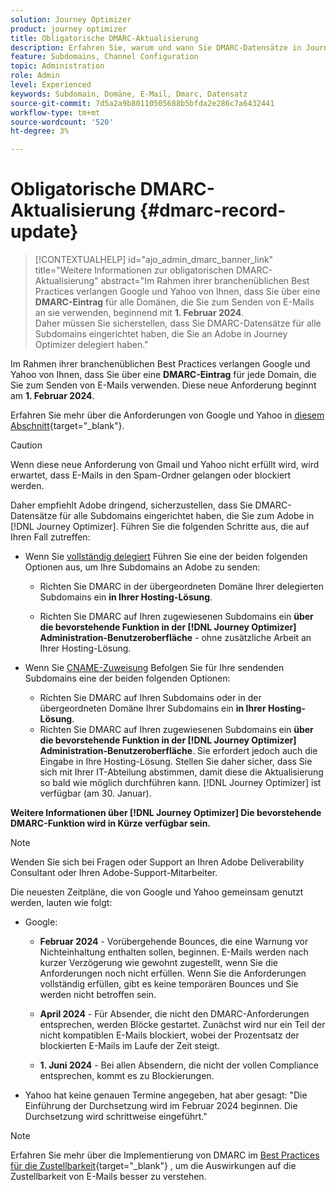 ```yaml
---
solution: Journey Optimizer
product: journey optimizer
title: Obligatorische DMARC-Aktualisierung
description: Erfahren Sie, warum und wann Sie DMARC-Datensätze in Journey Optimizer festlegen müssen
feature: Subdomains, Channel Configuration
topic: Administration
role: Admin
level: Experienced
keywords: Subdomain, Domäne, E-Mail, Dmarc, Datensatz
source-git-commit: 7d5a2a9b80110505688b5bfda2e286c7a6432441
workflow-type: tm+mt
source-wordcount: '520'
ht-degree: 3%

---
```


# Obligatorische DMARC-Aktualisierung {#dmarc-record-update}

>[!CONTEXTUALHELP]
>id="ajo_admin_dmarc_banner_link"
>title="Weitere Informationen zur obligatorischen DMARC-Aktualisierung"
>abstract="Im Rahmen ihrer branchenüblichen Best Practices verlangen Google und Yahoo von Ihnen, dass Sie über eine **DMARC-Eintrag** für alle Domänen, die Sie zum Senden von E-Mails an sie verwenden, beginnend mit **1. Februar 2024**. <br>Daher müssen Sie sicherstellen, dass Sie DMARC-Datensätze für alle Subdomains eingerichtet haben, die Sie an Adobe in Journey Optimizer delegiert haben."

Im Rahmen ihrer branchenüblichen Best Practices verlangen Google und Yahoo von Ihnen, dass Sie über eine **DMARC-Eintrag** für jede Domain, die Sie zum Senden von E-Mails verwenden. Diese neue Anforderung beginnt am **1. Februar 2024**.

Erfahren Sie mehr über die Anforderungen von Google und Yahoo in [diesem Abschnitt](https://experienceleague.adobe.com/docs/deliverability-learn/deliverability-best-practice-guide/additional-resources/guidance-around-changes-to-google-and-yahoo.html?lang=en#dmarc%3A){target="_blank"}.

>[!CAUTION]
>
>Wenn diese neue Anforderung von Gmail und Yahoo nicht erfüllt wird, wird erwartet, dass E-Mails in den Spam-Ordner gelangen oder blockiert werden.

Daher empfiehlt Adobe dringend, sicherzustellen, dass Sie DMARC-Datensätze für alle Subdomains eingerichtet haben, die Sie zum Adobe in [!DNL Journey Optimizer]. Führen Sie die folgenden Schritte aus, die auf Ihren Fall zutreffen:

* Wenn Sie [vollständig delegiert](delegate-subdomain.md#full-subdomain-delegation) Führen Sie eine der beiden folgenden Optionen aus, um Ihre Subdomains an Adobe zu senden:

   * Richten Sie DMARC in der übergeordneten Domäne Ihrer delegierten Subdomains ein **in Ihrer Hosting-Lösung**.

   * Richten Sie DMARC auf Ihren zugewiesenen Subdomains ein **über die bevorstehende Funktion in der [!DNL Journey Optimizer] Administration-Benutzeroberfläche** - ohne zusätzliche Arbeit an Ihrer Hosting-Lösung.

* Wenn Sie [CNAME-Zuweisung](delegate-subdomain.md#cname-subdomain-delegation) Befolgen Sie für Ihre sendenden Subdomains eine der beiden folgenden Optionen:
   * Richten Sie DMARC auf Ihren Subdomains oder in der übergeordneten Domäne Ihrer Subdomains ein **in Ihrer Hosting-Lösung**.
   * Richten Sie DMARC auf Ihren zugewiesenen Subdomains ein **über die bevorstehende Funktion in der [!DNL Journey Optimizer] Administration-Benutzeroberfläche**. Sie erfordert jedoch auch die Eingabe in Ihre Hosting-Lösung. Stellen Sie daher sicher, dass Sie sich mit Ihrer IT-Abteilung abstimmen, damit diese die Aktualisierung so bald wie möglich durchführen kann. [!DNL Journey Optimizer] ist verfügbar (am 30. Januar). <!--and be ready on February 1st, 2024-->

**Weitere Informationen über [!DNL Journey Optimizer] Die bevorstehende DMARC-Funktion wird in Kürze verfügbar sein.**

>[!NOTE]
>
>Wenden Sie sich bei Fragen oder Support an Ihren Adobe Deliverability Consultant oder Ihren Adobe-Support-Mitarbeiter.

Die neuesten Zeitpläne, die von Google und Yahoo gemeinsam genutzt werden, lauten wie folgt:

* Google:

   * **Februar 2024** - Vorübergehende Bounces, die eine Warnung vor Nichteinhaltung enthalten sollen, beginnen. E-Mails werden nach kurzer Verzögerung wie gewohnt zugestellt, wenn Sie die Anforderungen noch nicht erfüllen. Wenn Sie die Anforderungen vollständig erfüllen, gibt es keine temporären Bounces und Sie werden nicht betroffen sein.

   * **April 2024** - Für Absender, die nicht den DMARC-Anforderungen entsprechen, werden Blöcke gestartet. Zunächst wird nur ein Teil der nicht kompatiblen E-Mails blockiert, wobei der Prozentsatz der blockierten E-Mails im Laufe der Zeit steigt.

   * **1. Juni 2024** - Bei allen Absendern, die nicht der vollen Compliance entsprechen, kommt es zu Blockierungen.

* Yahoo hat keine genauen Termine angegeben, hat aber gesagt: &quot;Die Einführung der Durchsetzung wird im Februar 2024 beginnen. Die Durchsetzung wird schrittweise eingeführt.&quot;

>[!NOTE]
>
>Erfahren Sie mehr über die Implementierung von DMARC im [Best Practices für die Zustellbarkeit](https://experienceleague.adobe.com/docs/deliverability-learn/deliverability-best-practice-guide/additional-resources/technotes/implement-dmarc.html#about){target="_blank"} , um die Auswirkungen auf die Zustellbarkeit von E-Mails besser zu verstehen.
